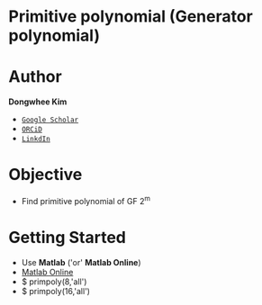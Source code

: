 # Primitive polynomial (Generator polynomial)

# Author

**Dongwhee Kim** 

- [```Google Scholar```](https://scholar.google.com/citations?user=8xzqA8YAAAAJ&hl=ko&oi=ao)
- [```ORCiD```](https://orcid.org/0009-0007-1673-1931?fbclid=PAAabkpwNHesKweJ6F2eGZDnFa2sch2211hf6ZY825YKuli5V7lcN7VIfT0CA)
- [```LinkdIn```](https://www.linkedin.com/in/dongwhee-kim-5753a8290)

# Objective
- Find primitive polynomial of GF 2<sup>m</sup>

# Getting Started
- Use **Matlab** ('or' **Matlab Online**)
- [Matlab Online](https://www.mathworks.com/products/matlab-online.html)
- $ primpoly(8,'all')
- $ primpoly(16,'all')
